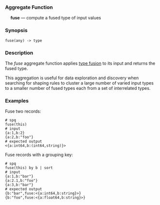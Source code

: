 ### Aggregate Function

&emsp; **fuse** &mdash; compute a fused type of input values

### Synopsis
```
fuse(any) -> type
```

### Description

The _fuse_ aggregate function applies [type fusion](../shaping.md#type-fusion)
to its input and returns the fused type.

This aggregation is useful for data exploration and discovery
when searching for shaping rules to cluster a large number of varied input
types to a smaller number of fused types each from a set of interrelated types.

### Examples

Fuse two records:
```mdtest-spq
# spq
fuse(this)
# input
{a:1,b:2}
{a:2,b:"foo"}
# expected output
<{a:int64,b:(int64,string)}>
```

Fuse records with a grouping key:
```mdtest-spq {data-layout="stacked"}
# spq
fuse(this) by b | sort
# input
{a:1,b:"bar"}
{a:2.1,b:"foo"}
{a:3,b:"bar"}
# expected output
{b:"bar",fuse:<{a:int64,b:string}>}
{b:"foo",fuse:<{a:float64,b:string}>}
```
